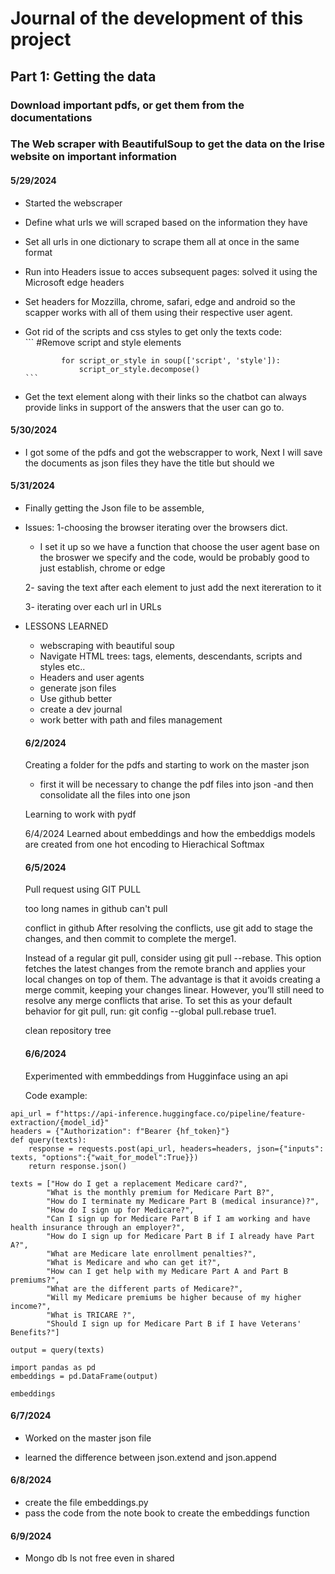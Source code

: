 # Journal of the development of this project

## Part 1: Getting the data
### Download important pdfs, or get them from the documentations
### The Web scraper with BeautifulSoup to get the data on the Irise website on important information 

#### 5/29/2024
  - Started the webscraper
  - Define what urls we will scraped based on the information they have
  - Set all urls in one dictionary to scrape them all at once in the same format
  - Run into Headers issue to acces subsequent pages: solved it using the Microsoft edge headers
  - Set headers for Mozzilla, chrome, safari, edge and android so the scapper works with all of them using their respective user agent.
  - Got rid of the scripts and css styles to get only the texts
  code:    
        ```
          #Remove script and style elements

                for script_or_style in soup(['script', 'style']):
                    script_or_style.decompose()
        ```
  - Get the text element along with their links so the chatbot can always provide links in support of the answers that the user can go to.

#### 5/30/2024

- I got some of the pdfs and got the webscrapper to work, Next I will save the documents as json files
  they have the title but should we

#### 5/31/2024

- Finally getting the Json file to be assemble, 

- Issues:
  1-choosing the browser iterating over the browsers dict.
    - I set it up so we have a function that choose the user agent base on the broswer we specify and the code, would be probably good to just establish, chrome or edge


  2- saving the text after each element to just add the next itereration to it
  
  3- iterating over each url in URLs


- LESSONS LEARNED
  - webscraping with beautiful soup
  - Navigate HTML trees: tags, elements, descendants, scripts and styles etc..
  - Headers and user agents
  - generate json files
  - Use github better
  - create a dev journal
  - work better with path and files management


  #### 6/2/2024
  Creating a folder for the pdfs
  and starting to work on the master json

    - first it will be necessary to change the pdf files into json
    -and then consolidate all the files into one json
  

  Learning to work with pydf

  6/4/2024
  Learned about embeddings and how the embeddigs models are created
  from one hot encoding to Hierachical Softmax


  #### 6/5/2024

  Pull request using GIT PULL 
  
    too long names in github can't pull

    conflict in github
    After resolving the conflicts, use git add <resolved-file> to stage the changes, and then commit to complete the merge1.

    Instead of a regular git pull, consider using git pull --rebase. This option fetches the latest changes from the remote branch and applies your local changes on top of them.
    The advantage is that it avoids creating a merge commit, keeping your changes linear. However, you’ll still need to resolve any merge conflicts that arise.
    To set this as your default behavior for git pull, run: git config --global pull.rebase true1.

    clean repository tree



    #### 6/6/2024

    Experimented with emmbeddings from Hugginface using an api

    Code example:
    
```
api_url = f"https://api-inference.huggingface.co/pipeline/feature-extraction/{model_id}"
headers = {"Authorization": f"Bearer {hf_token}"}
def query(texts):
    response = requests.post(api_url, headers=headers, json={"inputs": texts, "options":{"wait_for_model":True}})
    return response.json()

texts = ["How do I get a replacement Medicare card?",
        "What is the monthly premium for Medicare Part B?",
        "How do I terminate my Medicare Part B (medical insurance)?",
        "How do I sign up for Medicare?",
        "Can I sign up for Medicare Part B if I am working and have health insurance through an employer?",
        "How do I sign up for Medicare Part B if I already have Part A?",
        "What are Medicare late enrollment penalties?",
        "What is Medicare and who can get it?",
        "How can I get help with my Medicare Part A and Part B premiums?",
        "What are the different parts of Medicare?",
        "Will my Medicare premiums be higher because of my higher income?",
        "What is TRICARE ?",
        "Should I sign up for Medicare Part B if I have Veterans' Benefits?"]

output = query(texts)

import pandas as pd
embeddings = pd.DataFrame(output)

embeddings
```


#### 6/7/2024

- Worked on the master json file

- learned the difference between json.extend and json.append




#### 6/8/2024

- create the file embeddings.py
- pass the code from the note book to create the embeddings function




#### 6/9/2024

- Mongo db Is not free even in shared 



